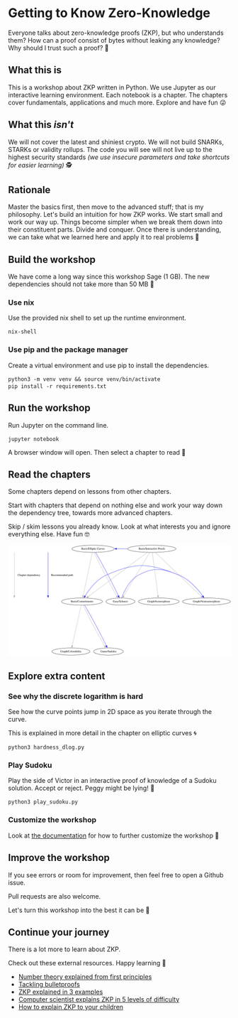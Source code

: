 # Getting to Know Zero-Knowledge

Everyone talks about zero-knowledge proofs (ZKP), but who understands them? How can a proof consist of bytes without leaking any knowledge? Why should I trust such a proof? 🤔

## What this is

This is a workshop about ZKP written in Python. We use Jupyter as our interactive learning environment. Each notebook is a chapter. The chapters cover fundamentals, applications and much more. Explore and have fun 😜

## What this _isn't_

We will not cover the latest and shiniest crypto. We will not build SNARKs, STARKs or validity rollups. The code you will see will not live up to the highest security standards _(we use insecure parameters and take shortcuts for easier learning)_ 🕵️

## Rationale

Master the basics first, then move to the advanced stuff; that is my philosophy. Let's build an intuition for how ZKP works. We start small and work our way up. Things become simpler when we break them down into their constituent parts. Divide and conquer. Once there is understanding, we can take what we learned here and apply it to real problems 💪

## Build the workshop

We have come a long way since this workshop Sage (1 GB). The new dependencies should not take more than 50 MB 🍃

### Use nix

Use the provided nix shell to set up the runtime environment.

```
nix-shell
```

### Use pip and the package manager

Create a virtual environment and use pip to install the dependencies.

```
python3 -m venv venv && source venv/bin/activate
pip install -r requirements.txt
```

## Run the workshop

Run Jupyter on the command line.

```
jupyter notebook
```

A browser window will open. Then select a chapter to read 📖

## Read the chapters

Some chapters depend on lessons from other chapters.

Start with chapters that depend on nothing else and work your way down the dependency tree, towards more advanced chapters.

Skip / skim lessons you already know. Look at what interests you and ignore everything else. Have fun 🤓

![Chapter dependency tree](chapter_dependencies.svg)

## Explore extra content

### See why the discrete logarithm is hard

See how the curve points jump in 2D space as you iterate through the curve.

This is explained in more detail in the chapter on elliptic curves 🌀

```
python3 hardness_dlog.py
```

### Play Sudoku

Play the side of Victor in an interactive proof of knowledge of a Sudoku solution. Accept or reject. Peggy might be lying! 🧩

```
python3 play_sudoku.py
```

### Customize the workshop

Look at [the documentation](https://github.com/uncomputable/zkp-workshop/blob/master/customization.md) for how to further customize the workshop 🎨

## Improve the workshop

If you see errors or room for improvement, then feel free to open a Github issue.

Pull requests are also welcome.

Let's turn this workshop into the best it can be 🚀

## Continue your journey

There is a lot more to learn about ZKP.

Check out these external resources. Happy learning 🧠

- [Number theory explained from first principles](https://explained-from-first-principles.com/number-theory/)
- [Tackling bulletproofs](https://github.com/uncomputable/tackling-bulletproofs)
- [ZKP explained in 3 examples](https://www.circularise.com/blogs/zero-knowledge-proofs-explained-in-3-examples)
- [Computer scientist explains ZKP in 5 levels of difficulty](https://www.youtube.com/watch?v=fOGdb1CTu5c)
- [How to explain ZKP to your children](https://pages.cs.wisc.edu/~mkowalcz/628.pdf)
